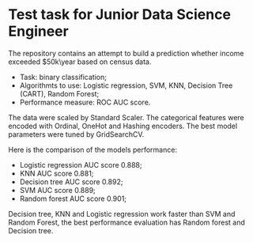# Test task for Junior Data Science Engineer
The repository contains an attempt to build a prediction whether income exceeded $50k\year based on census data.
- Task: binary classification;
- Algorithmts to use: Logistic regression, SVM, KNN, Decision Tree (CART), Random Forest;
- Performance measure: ROC AUC score.

The data were scaled by Standard Scaler. The categorical features were encoded with Ordinal, OneHot and Hashing encoders. The best model parameters were tuned by GridSearchCV.

Here is the comparison of the models performance:
- Logistic regression AUC score 0.888;
- KNN AUC score 0.881;
- Decision tree AUC score 0.892;
- SVM AUC score 0.889;
- Random forest AUC score 0.901;

Decision tree, KNN and Logistic regression work faster than SVM and Random Forest, the best performance evaluation has Random forest and Decision tree.
